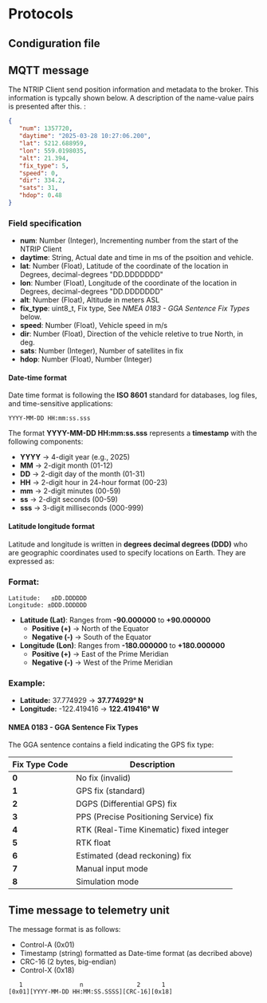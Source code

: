 # Protocols

## Condiguration file

## MQTT message

The NTRIP Client send position information and metadata to the broker. This information is typcally shown below. A description of the name-value pairs is presented after this. : 

```json
{
   "num": 1357720,
   "daytime": "2025-03-28 10:27:06.200",
   "lat": 5212.688959,
   "lon": 559.0198035,
   "alt": 21.394,
   "fix_type": 5,
   "speed": 0,
   "dir": 334.2,
   "sats": 31,
   "hdop": 0.48
}
```
### Field specification

 - **num**: Number (Integer), Incrementing number from the start of the NTRIP Client
 - **daytime**: String, Actual date and time in ms of the psoition and vehicle.
 - **lat**: Number (Float), Latitude of the coordinate of the location in Degrees, decimal-degrees "DD.DDDDDDD"
 - **lon**: Number (Float), Longitude of the coordinate of the location in Degrees, decimal-degrees "DD.DDDDDDD"
 - **alt**: Number (Float), Altitude in meters ASL
 - **fix_type**: uint8_t, Fix type, See *NMEA 0183 - GGA Sentence Fix Types* below.
 - **speed**: Number (Float), Vehicle speed in m/s
 - **dir**: Number (Float), Direction of the vehicle reletive to true North, in deg. 
 - **sats**: Number (Integer), Number of satellites in fix
 - **hdop**: Number (Float), Number (Integer)
 

#### Date-time format
Date time format is following the **ISO 8601** standard for databases, log files, and time-sensitive applications:
```
YYYY-MM-DD HH:mm:ss.sss
```
The format **YYYY-MM-DD HH:mm:ss.sss** represents a **timestamp** with the following components:  

- **YYYY** → 4-digit year (e.g., 2025)  
- **MM** → 2-digit month (01-12)  
- **DD** → 2-digit day of the month (01-31)  
- **HH** → 2-digit hour in 24-hour format (00-23)  
- **mm** → 2-digit minutes (00-59)  
- **ss** → 2-digit seconds (00-59)  
- **sss** → 3-digit milliseconds (000-999)  

#### Latitude longitude format

Latitude and longitude is written in **degrees decimal degrees (DDD)** who are geographic coordinates used to specify locations on Earth. They are expressed as:  

### **Format:**  
```
Latitude:   ±DD.DDDDDD
Longitude: ±DDD.DDDDDD
```

- **Latitude (Lat)**: Ranges from **-90.000000** to **+90.000000**  
  - **Positive (+)** → North of the Equator  
  - **Negative (-)** → South of the Equator  
- **Longitude (Lon)**: Ranges from **-180.000000** to **+180.000000**  
  - **Positive (+)** → East of the Prime Meridian  
  - **Negative (-)** → West of the Prime Meridian  

### **Example:**  
- **Latitude:** 37.774929 → **37.774929° N**  
- **Longitude:** -122.419416 → **122.419416° W**  

#### NMEA 0183 - GGA Sentence Fix Types
The GGA sentence contains a field indicating the GPS fix type:

| **Fix Type Code** | **Description** |
|------------------|---------------|
| **0** | No fix (invalid) |
| **1** | GPS fix (standard) |
| **2** | DGPS (Differential GPS) fix |
| **3** | PPS (Precise Positioning Service) fix |
| **4** | RTK (Real-Time Kinematic) fixed integer |
| **5** | RTK float |
| **6** | Estimated (dead reckoning) fix |
| **7** | Manual input mode |
| **8** | Simulation mode |

## Time message to telemetry unit
The message format is as follows:

 - Control-A (0x01)
 - Timestamp (string) formatted as Date-time format (as decribed above)
 - CRC-16 (2 bytes, big-endian)
 - Control-X (0x18)

```
   1                n               2      1
[0x01][YYYY-MM-DD HH:MM:SS.SSSS][CRC-16][0x18]
```

